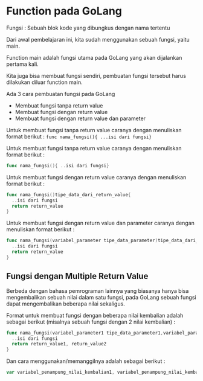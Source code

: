 # Function pada GoLang

Fungsi : Sebuah blok kode yang dibungkus dengan nama tertentu

Dari awal pembelajaran ini, kita sudah menggunakan sebuah fungsi, yaitu main.

Function main adalah fungsi utama pada GoLang yang akan dijalankan pertama kali.

Kita juga bisa membuat fungsi sendiri, pembuatan fungsi tersebut harus dilakukan diluar function main.

Ada 3 cara pembuatan fungsi pada GoLang

- Membuat fungsi tanpa return value
- Membuat fungsi dengan return value
- Membuat fungsi dengan return value dan parameter

Untuk membuat fungsi tanpa return value caranya dengan menuliskan format berikut :
`func nama_fungsi(){ ...isi dari fungsi}`

Untuk membuat fungsi tanpa return value caranya dengan menuliskan format berikut :

```Go
func nama_fungsi(){ ..isi dari fungsi}
```

Untuk membuat fungsi dengan return value caranya dengan menuliskan format berikut :

```Go
func nama_fungsi()tipe_data_dari_return_value{ 
  ..isi dari fungsi
  return return_value
}
```

Untuk membuat fungsi dengan return value dan parameter caranya dengan menuliskan format berikut :

```Go
func nama_fungsi(variabel_parameter tipe_data_parameter)tipe_data_dari_return_value{ 
  ..isi dari fungsi
  return return_value
}
```

## Fungsi dengan Multiple Return Value

Berbeda dengan bahasa pemrograman lainnya yang biasanya hanya bisa mengembalikan sebuah nilai dalam satu fungsi, pada GoLang sebuah fungsi dapat mengembalikan beberapa nilai sekaligus.

Format untuk membuat fungsi dengan beberapa nilai kembalian adalah sebagai berikut (misalnya sebuah fungsi dengan 2 nilai kembalian) :

```Go
func nama_fungsi(variabel_parameter1 tipe_data_parameter1,variabel_parameter2 tipe_data_parameter2)(tipe_data_dari_return_value1, tipe_data_dari_return_value2){ 
  ..isi dari fungsi
  return return_value1, return_value2
}
```

Dan cara menggunakan/memanggilnya adalah sebagai berikut :

```Go
var variabel_penampung_nilai_kembalian1, variabel_penampung_nilai_kembalian2 = nama_fungsi(nilai_argument1,nilai_argument2)
```
